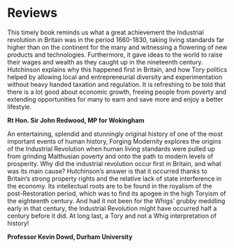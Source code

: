 ---
---

# Reviews

This timely book reminds us what a great achievement the Industrial revolution in Britain was in the period 1660-1830, taking living standards far higher than on the continent for the many and witnessing a flowering of new products and technologies. Furthermore, it gave ideas to the world to raise their wages and wealth as they caught up in the nineteenth century. Hutchinson explains why this happened first in Britain, and how Tory politics helped by allowing local and entrepreneurial diversity and experimentation without heavy handed taxation and regulation. It is refreshing to be told that there is a lot good about economic growth, freeing people from poverty and extending opportunities for many to earn and save more and enjoy a better lifestyle.

**Rt Hon. Sir John Redwood, MP for Wokingham**

An entertaining, splendid and stunningly original history of one of the most important events of human history, Forging Modernity explores the origins of the Industrial Revolution when human living standards were pulled up from grinding Malthusian poverty and onto the path to modern levels of prosperity. Why did the industrial revolution occur first in Britain, and what was its main cause? Hutchinson’s answer is that it occurred thanks to Britain’s strong property rights and the relative lack of state interference in the economy. Its intellectual roots are to be found in the royalism of the post-Restoration period, which was to find its apogee in the high Toryism of the eighteenth century. And had it not been for the Whigs’ grubby meddling early in that century, the Industrial Revolution might have occurred half a century before it did. At long last, a Tory and not a Whig interpretation of history!

**Professor Kevin Dowd, Durham University**
